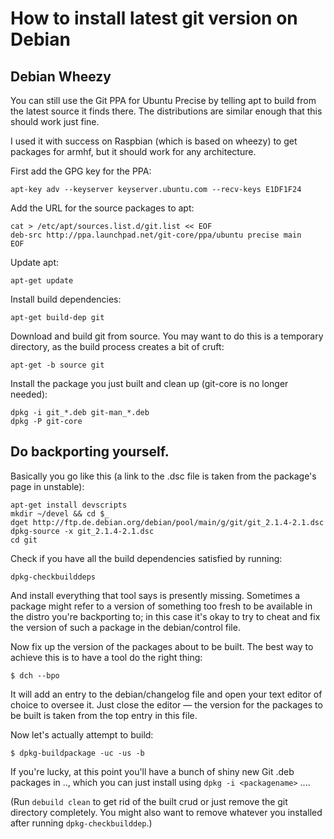# How to install latest git version on Debian

## Debian Wheezy

You can still use the Git PPA for Ubuntu Precise by telling apt to build from the latest source it finds there. The distributions are similar enough that this should work just fine.

I used it with success on Raspbian (which is based on wheezy) to get packages for armhf, but it should work for any architecture.

First add the GPG key for the PPA:
```
apt-key adv --keyserver keyserver.ubuntu.com --recv-keys E1DF1F24
```

Add the URL for the source packages to apt:
```
cat > /etc/apt/sources.list.d/git.list << EOF
deb-src http://ppa.launchpad.net/git-core/ppa/ubuntu precise main
EOF
```

Update apt:
```
apt-get update
```

Install build dependencies:
```
apt-get build-dep git
```

Download and build git from source. You may want to do this is a temporary directory, as the build process creates a bit of cruft:
```
apt-get -b source git
```

Install the package you just built and clean up (git-core is no longer needed):
```
dpkg -i git_*.deb git-man_*.deb
dpkg -P git-core
```


## Do backporting yourself.

Basically you go like this (a link to the .dsc file is taken from the package's page in unstable):

```
apt-get install devscripts
mkdir ~/devel && cd $_
dget http://ftp.de.debian.org/debian/pool/main/g/git/git_2.1.4-2.1.dsc
dpkg-source -x git_2.1.4-2.1.dsc
cd git
```

Check if you have all the build dependencies satisfied by running:
```
dpkg-checkbuilddeps
```

And install everything that tool says is presently missing. Sometimes a package might refer to a version of something too fresh to be available in the distro you're backporting to; in this case it's okay to try to cheat and fix the version of such a package in the debian/control file.

Now fix up the version of the packages about to be built. The best way to achieve this is to have a tool do the right thing:
```
$ dch --bpo
```

It will add an entry to the debian/changelog file and open your text editor of choice to oversee it. Just close the editor — the version for the packages to be built is taken from the top entry in this file.

Now let's actually attempt to build:
```
$ dpkg-buildpackage -uc -us -b
```

If you're lucky, at this point you'll have a bunch of shiny new Git .deb packages in .., which you can just install using `dpkg -i <packagename>` ....

(Run `debuild clean` to get rid of the built crud or just remove the git directory completely. You might also want to remove whatever you installed after running `dpkg-checkbuilddep`.)

